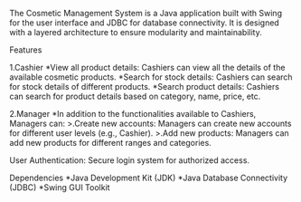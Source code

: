 The Cosmetic Management System is a Java application built with Swing for the user interface and JDBC for database connectivity. It is designed with a layered architecture to ensure modularity and maintainability.

Features
   
   1.Cashier
        *View all product details: Cashiers can view all the details of the available cosmetic products.
        *Search for stock details: Cashiers can search for stock details of different products.
        *Search product details: Cashiers can search for product details based on category, name, price, etc.

   2.Manager
        *In addition to the functionalities available to Cashiers, Managers can:
            >.Create new accounts: Managers can create new accounts for different user levels (e.g., Cashier).
            >.Add new products: Managers can add new products for different ranges and categories.
                    
   User Authentication: Secure login system for authorized access.


Dependencies
   *Java Development Kit (JDK)
   *Java Database Connectivity (JDBC)
   *Swing GUI Toolkit

   
